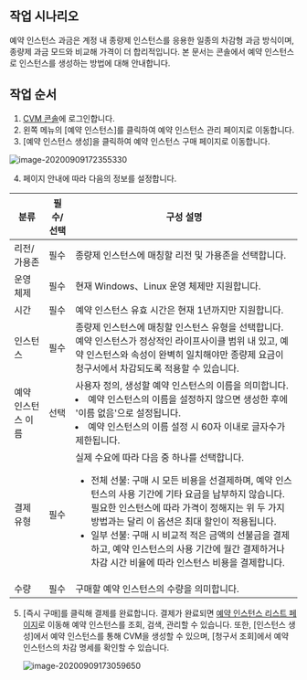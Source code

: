## 작업 시나리오

예약 인스턴스 과금은 계정 내 종량제 인스턴스를 응용한 일종의 차감형 과금 방식이며, 종량제 과금 모드와 비교해 가격이 더 합리적입니다. 본 문서는 콘솔에서 예약 인스턴스로 인스턴스를 생성하는 방법에 대해 안내합니다.

## 작업 순서
1. 	[CVM 콘솔](https://console.cloud.tencent.com/cvm/instance/index?rid=1)에 로그인합니다.
2. 왼쪽 메뉴의 [예약 인스턴스]를 클릭하여 예약 인스턴스 관리 페이지로 이동합니다.
3. [예약 인스턴스 생성]을 클릭하여 예약 인스턴스 구매 페이지로 이동합니다.

![image-20200909172355330](https://main.qcloudimg.com/raw/f604c27f8faeded74797d78d66ada9c2.png)

4. 페이지 안내에 따라 다음의 정보를 설정합니다.

| 분류         | 필수/선택 | 구성 설명                                |
| ------------------ | --------- | ------------------------------------------------------------ |
| 리전/가용존  | 필수      | 종량제 인스턴스에 매칭할 리전 및 가용존을 선택합니다.           |
| 운영 체제     | 필수      | 현재 Windows、Linux 운영 체제만 지원합니다.                                    |
| 시간         | 필수      | 예약 인스턴스 유효 시간은 현재 1년까지만 지원합니다.                     |
| 인스턴스         | 필수      | 종량제 인스턴스에 매칭할 인스턴스 유형을 선택합니다.</br>  예약 인스턴스가 정상적인 라이프사이클 범위 내 있고, 예약 인스턴스와 속성이 완벽히 일치해야만 종량제 요금이 청구서에서 차감되도록 적용할 수 있습니다. |
| 예약 인스턴스 이름 | 선택      | 사용자 정의, 생성할 예약 인스턴스의 이름을 의미합니다. <li> 예약 인스턴스의 이름을 설정하지 않으면 생성한 후에 '이름 없음'으로 설정됩니다.</li>  <li>  예약 인스턴스의 이름 설정 시 60자 이내로 글자수가 제한됩니다.</li> |
| 결제 유형     | 필수      | 실제 수요에 따라 다음 중 하나를 선택합니다.</br> <ul><li>전체 선불: 구매 시 모든 비용을 선결제하며, 예약 인스턴스의 사용 기간에 기타 요금을 납부하지 않습니다. 필요한 인스턴스에 따라 가격이 정해지는 위 두 가지 방법과는 달리 이 옵션은 최대 할인이 적용됩니다.</li><li>일부 선불: 구매 시 비교적 적은 금액의 선불금을 결제하고, 예약 인스턴스의 사용 기간에 월간 결제하거나 차감 시간 비율에 따라 인스턴스 비용을 결제합니다.</li> </ul> |
| 수량         | 필수      | 구매할 예약 인스턴스의 수량을 의미합니다.                             |


5. [즉시 구매]를 클릭해 결제를 완료합니다. 결제가 완료되면 [예약 인스턴스 리스트 페이지](https://console.cloud.tencent.com/cvm/reservedinstances/)로 이동해 예약 인스턴스를 조회, 검색, 관리할 수 있습니다. 또한, [인스턴스 생성]에서 예약 인스턴스를 통해 CVM을 생성할 수 있으며, [청구서 조회]에서 예약 인스턴스의 차감 명세를 확인할 수 있습니다.

   ![image-20200909173059650](https://main.qcloudimg.com/raw/86912bb5b8ceabbb071fbb6cfa06cadf.png)
